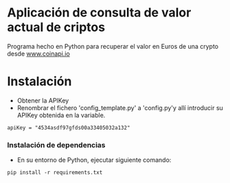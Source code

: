# Aplicación de consulta de valor actual de criptos

Programa hecho en Python para recuperar el valor en Euros de una crypto desde www.coinapi.io

# Instalación

- Obtener la APIKey
- Renombrar el fichero 'config_template.py' a 'config.py'y allí introducir su APIKey obtenida en la variable.

```
apiKey = "4534asdf97gfds00a33405032a132"
```
### Instalación de dependencias
- En su entorno de Python, ejecutar siguiente comando:
```
pip install -r requirements.txt
```
